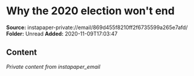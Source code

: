 # Why the 2020 election won't end

**Source:** instapaper-private://email/869d455f8210ff2f6735599a265e7afd/
**Folder:** Unread
**Added:** 2020-11-09T17:03:47




## Content
*Private content from instapaper_email*
